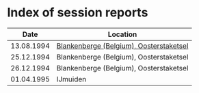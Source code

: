 # Index of session reports

Date       | Location              |
-----------|-----------------------|
13.08.1994 | [Blankenberge (Belgium), Oosterstaketsel](reports/19940813.md) |
25.12.1994 | Blankenberge (Belgium), Oosterstaketsel |
26.12.1994 | Blankenberge (Belgium), Oosterstaketsel |
01.04.1995 | IJmuiden              |
